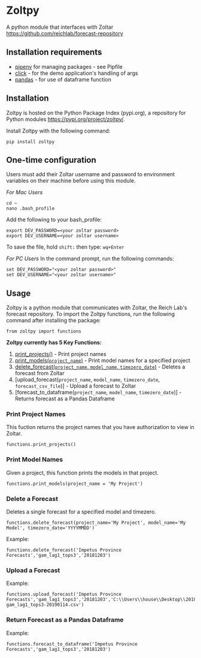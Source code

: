 # Zoltpy
A python module that interfaces with Zoltar https://github.com/reichlab/forecast-repository

## Installation requirements
- [pipenv](https://pipenv.readthedocs.io/en/latest/) for managing packages - see Pipfile
- [click](https://click.palletsprojects.com/en/7.x/) - for the demo application's handling of args
- [pandas](https://pandas.pydata.org/) - for use of dataframe function

## Installation
Zoltpy is hosted on the Python Package Index (pypi.org), a repository for Python modules https://pypi.org/project/zoltpy/. 

Install Zoltpy with the following command:
```
pip install zoltpy
```

## One-time configuration
Users must add their Zoltar username and password to environment variables on their machine before using this module. 

*For Mac Users*
```
cd ~
nano .bash_profile
```
Add the following to your bash_profile:
```
export DEV_PASSWORD=<your zoltar password>
export DEV_USERNAME=<your zoltar username>
```
To save the file, 
hold `shift:` 
then type: `wq+Enter`

*For PC Users*
In the command prompt, run the following commands:
```
set DEV_PASSWORD="<your zoltar password>"
set DEV_USERNAME="<your zoltar username>"
```

## Usage
Zoltpy is a python module that communicates with Zoltar, the Reich Lab's forecast repository. To import the Zoltpy functions, run the following command after installing the package:
```
from zoltpy import functions
```

**Zoltpy currently has 5 Key Functions:**
1) [print_projects()](#print-project-names) - Print project names
2) [print_models(`project_name`)](#print-model-names) - Print model names for a specified project
3) [delete_forecast(`project_name`, `model_name`, `timezero_date`)](#delete-forecast) - Deletes a forecast from Zoltar
4) [upload_forecast(`project_name`, `model_name`, `timezero_date`, `forecast_csv_file`)] - Upload a forecast to Zoltar
5) [forecast_to_dataframe(`project_name`, `model_name`, `timezero_date`)] - Returns forecast as a Pandas Dataframe


### Print Project Names
This fuction returns the project names that you have authorization to view in Zoltar.
```
functions.print_projects()
```

### Print Model Names
Given a project, this function prints the models in that project.
```
functions.print_models(project_name = 'My Project')
```

### Delete a Forecast
Deletes a single forecast for a specified model and timezero.
```
functions.delete_forecast(project_name='My Project', model_name='My Model', timezero_date='YYYYMMDD')
```
Example:
```
functions.delete_forecast('Impetus Province Forecasts','gam_lag1_tops3','20181203')
```

### Upload a Forecast
Example:
```
functions.upload_forecast('Impetus Province Forecasts','gam_lag1_tops3','20181203','C:\\Users\\house\\Desktop\\20181203-gam_lag1_tops3-20190114.csv')
```

### Return Forecast as a Pandas Dataframe
Example:
```
functions.forecast_to_dataframe('Impetus Province Forecasts','gam_lag1_tops3','20181203')
```
